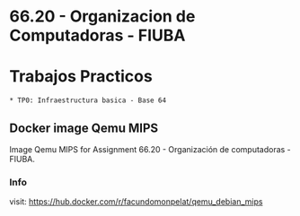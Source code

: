 66.20 - Organizacion de Computadoras - FIUBA
=========
  # Trabajos Practicos
    * TP0: Infraestructura basica - Base 64
    

  ## Docker image Qemu MIPS

  Image Qemu MIPS for Assignment 66.20 - Organización de computadoras - FIUBA.

  ### Info
  visit:
    https://hub.docker.com/r/facundomonpelat/qemu_debian_mips
